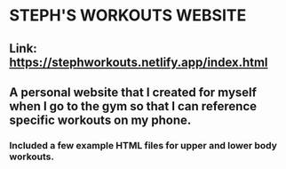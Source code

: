 # STEPH'S WORKOUTS WEBSITE

## Link: https://stephworkouts.netlify.app/index.html

## A personal website that I created for myself when I go to the gym so that I can reference specific workouts on my phone.
### Included a few example HTML files for upper and lower body workouts.
